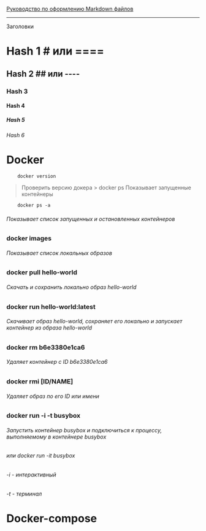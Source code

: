 [Руководство по оформлению Markdown файлов](https://gist.github.com/Jekins/2bf2d0638163f1294637 "Официальный FAQ")

-----------

Заголовки
# Hash 1 # или ====
## Hash 2 ## или ----
### Hash 3 
#### Hash 4
##### Hash 5
###### Hash 6

Docker
=======
        docker version
> Проверить версию докера >
        docker ps
> Показывает запущенные контейнеры
>
        docker ps -a
###### Показывает список запущенных и остановленных контейнеров
### docker images
###### Показывает список локальных образов
### docker pull hello-world
###### Скачать и сохранить локально образ hello-world
### docker run hello-world:latest
###### Скачивает образ hello-world, сохраняет его локально и запускает контейнер из образа hello-world
### docker rm b6e3380e1ca6
###### Удаляет контейнер с ID b6e3380e1ca6
### docker rmi [ID/NAME]
###### Удаляет образ по его ID или имени

### docker run -i -t busybox
###### Запустить контейнер busybox и подключиться к процессу, выполняемому в контейнере busybox 
###### или docker run -it busybox
###### -i - интерактивный
######	-t - терминал


Docker-compose
=============